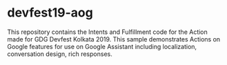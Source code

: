 # devfest19-aog
This repository contains the Intents and Fulfillment code for the Action made for GDG Devfest Kolkata 2019. 
This sample demonstrates Actions on Google features for use on Google Assistant including localization, conversation design, rich responses.

